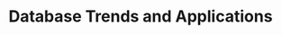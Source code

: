 ---
facebook: https://facebook.com/databasetrendsandapplications
linkedin: https://linkedin.com/groups/5078300
logohandle: dbta
sort: databasetrends
title: Database Trends and Applications
twitter: https://x.com/dbtrends
website: https://www.dbta.com/
---